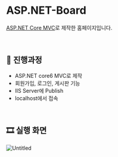 # ASP.NET-Board
[ASP.NET Core MVC](https://docs.microsoft.com/ko-kr/aspnet/core/mvc/overview?view=aspnetcore-6.0)로 제작한 홈페이지입니다.

<br>

## 🚀 진행과정
- ASP.NET core6 MVC로 제작
- 회원가입, 로그인, 게시판 기능
- IIS Server에 Publish
- localhost에서 접속

<br>

## 🎞 실행 화면
![Untitled](https://user-images.githubusercontent.com/86689831/190314622-761ca94a-6b71-4515-9087-de005f144c2f.png)
